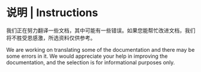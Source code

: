 # 说明 | Instructions

我们正在努力翻译一些文档，其中可能有一些错误。如果您能帮忙改进文档，我们将不胜受恩感激，所选资料仅供参考。

We are working on translating some of the documentation and there may be some errors in it. We would appreciate your help in improving the documentation, and the selection is for informational purposes only.


